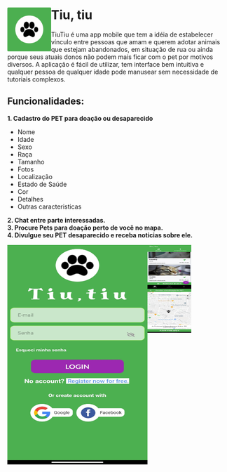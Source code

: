 <h1>Tiu, tiu <img align="left" src="assets/icone.png" width="100" height="100"/> </h1>

<p>TiuTiu é uma app mobile que tem a idéia de estabelecer vínculo entre pessoas que
amam e querem adotar animais que estejam abandonados, em situação de rua ou ainda porque seus atuais donos não podem mais ficar com o pet por motivos diversos.
A aplicação é fácil de utilizar, tem interface bem intuitiva e qualquer pessoa de qualquer
idade pode manusear sem necessidade de tutoriais complexos.</p>

<h2>Funcionalidades:</h2>

<strong>1. Cadastro do PET para doação ou desaparecido</strong>

  <ul>
    <li>Nome</li>
    <li>Idade</li>
    <li>Sexo</li>
    <li>Raça</li>
    <li>Tamanho</li>
    <li>Fotos</li>
    <li>Localização</li>
    <li>Estado de Saúde</li>
    <li>Cor</li>
    <li>Detalhes</li>
    <li>Outras caracteristicas</li>
  </ul>

<strong>2. Chat entre parte interessadas.<br/></strong>
<strong>3. Procure Pets para doação perto de você no mapa.<br/></strong>
<strong>4. Divulgue seu PET desaparecido e receba noticias sobre ele.<br/>

<div>
  <img align="left" src="assets/screenshots/login.jpg" width="320" height="500"/>
  <img align="left" src="assets/screenshots/home.jpg" width="100" height="100"/>
  <img align="left" src="assets/screenshots/mapa.jpg" width="100" height="100"/>
</div>

